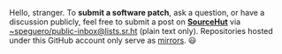 Hello, stranger. To **submit a software patch**, ask a question, or have a discussion publicly, feel free to submit a post on [**SourceHut**](https://lists.sr.ht/~speguero/public-inbox) via [~speguero/public-inbox@lists.sr.ht](mailto:~speguero/public-inbox@lists.sr.ht) (plain text only). Repositories hosted under this GitHub account only serve as [mirrors](https://git.sr.ht/~speguero). 😃
